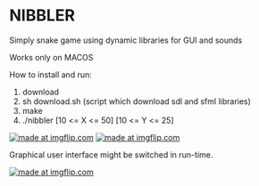 # NIBBLER
Simply snake game using dynamic libraries for GUI and sounds

Works only on MACOS

How to install and run:
1) download
2) sh download.sh (script which download sdl and sfml libraries)
3) make
4) ./nibbler [10 <= X <= 50] [10 <= Y <= 25] 

<a href="https://imgflip.com/gif/2pmurk"><img src="https://i.imgflip.com/2pmurk.gif" title="made at imgflip.com"/></a>
<a href="https://imgflip.com/gif/2pmuw3"><img src="https://i.imgflip.com/2pmuw3.gif" title="made at imgflip.com"/></a>

Graphical user interface might be switched in run-time.

<a href="https://imgflip.com/gif/2pmv4s"><img src="https://i.imgflip.com/2pmv4s.gif" title="made at imgflip.com"/></a>
